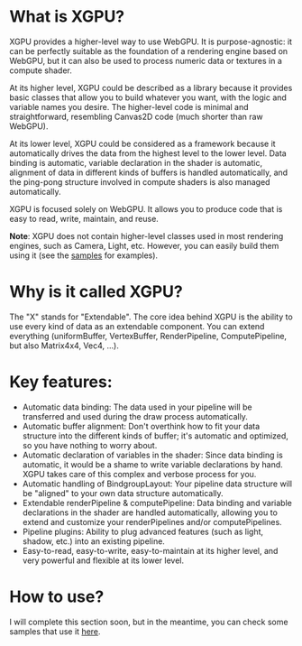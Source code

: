 # What is XGPU?

XGPU provides a higher-level way to use WebGPU. It is purpose-agnostic: it can be perfectly suitable as the foundation of a rendering engine based on WebGPU, but it can also be used to process numeric data or textures in a compute shader.

At its higher level, XGPU could be described as a library because it provides basic classes that allow you to build whatever you want, with the logic and variable names you desire. The higher-level code is minimal and straightforward, resembling Canvas2D code (much shorter than raw WebGPU).

At its lower level, XGPU could be considered as a framework because it automatically drives the data from the highest level to the lower level. Data binding is automatic, variable declaration in the shader is automatic, alignment of data in different kinds of buffers is handled automatically, and the ping-pong structure involved in compute shaders is also managed automatically.

XGPU is focused solely on WebGPU. It allows you to produce code that is easy to read, write, maintain, and reuse.

**Note**: XGPU does not contain higher-level classes used in most rendering engines, such as Camera, Light, etc. However, you can easily build them using it (see the [samples](https://github.com/tlecoz/xgpu-samples) for examples).

# Why is it called XGPU?

The "X" stands for "Extendable". The core idea behind XGPU is the ability to use every kind of data as an extendable component. You can extend everything (uniformBuffer, VertexBuffer, RenderPipeline, ComputePipeline, but also Matrix4x4, Vec4, ...).

# Key features:

- Automatic data binding: The data used in your pipeline will be transferred and used during the draw process automatically.
- Automatic buffer alignment: Don't overthink how to fit your data structure into the different kinds of buffer; it's automatic and optimized, so you have nothing to worry about.
- Automatic declaration of variables in the shader: Since data binding is automatic, it would be a shame to write variable declarations by hand. XGPU takes care of this complex and verbose process for you.
- Automatic handling of BindgroupLayout: Your pipeline data structure will be "aligned" to your own data structure automatically.
- Extendable renderPipeline & computePipeline: Data binding and variable declarations in the shader are handled automatically, allowing you to extend and customize your renderPipelines and/or computePipelines.
- Pipeline plugins: Ability to plug advanced features (such as light, shadow, etc.) into an existing pipeline.
- Easy-to-read, easy-to-write, easy-to-maintain at its higher level, and very powerful and flexible at its lower level.

# How to use?

I will complete this section soon, but in the meantime, you can check some samples that use it [here](https://github.com/tlecoz/xgpu-samples).
